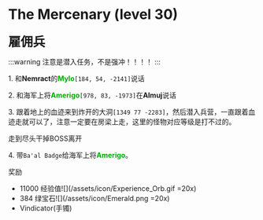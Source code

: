 # The Mercenary (level 30)
<span style="font-size: 25px;">**雇佣兵**</span>

:::warning
注意是潜入任务，不是强冲！！！！
:::

<span class="stage-index">1.</span> 和**Nemract**的<font color=00AA00>**Mylo**</font>`[184, 54, -2141]`说话

<span class="stage-index">2.</span> 和海军上将<font color=00AA00>**Amerigo**</font>`[978, 83, -1973]`在**Almuj**说话

<span class="stage-index">3.</span> 跟着地上的血迹来到炸开的大洞`[1349 77 -2283]`，然后潜入兵营，一直跟着血迹走就可以了，注意一定要在房梁上走，这里的怪物对应等级是打不过的。

走到尽头干掉BOSS离开

<span class="stage-index">4.</span> 带`Ba'al Badge`给海军上将<font color=00AA00>**Amerigo**</font>。

奖励
+ 11000 经验值![](/assets/icon/Experience_Orb.gif =20x)
+ 384 绿宝石![](/assets/icon/Emerald.png =20x) 
+ Vindicator(手镯)